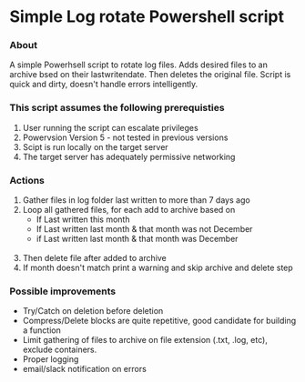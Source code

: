 # Simple Log rotate Powershell script

### About

A simple Powerhsell script to rotate log files. Adds desired files to an archive bsed on their lastwritendate. Then deletes the original file. Script is quick and dirty, doesn't handle errors intelligently.

### This script assumes the following prerequisties

1. User running the script can escalate privileges
2. Powervsion Version 5 - not tested in previous versions
3. Scipt is run locally on the target server
4. The target server has adequately permissive networking

### Actions
1. Gather files in log folder last written to more than 7 days ago
2. Loop all gathered files, for each add to archive based on 
    - If Last written this month
    - If Last written last month & that month was not December
    - if Last written last month & that month was December
    <br>
3. Then delete file after added to archive
4. If month doesn't match print a warning and skip archive and delete step

### Possible improvements
- Try/Catch on deletion before deletion
- Compress/Delete blocks are quite repetitive, good candidate for building a function
- Limit gathering of files to archive on file extension (.txt, .log, etc), exclude containers.
- Proper logging
- email/slack notification on errors
